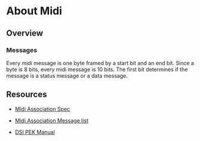 # About Midi #

## Overview ##

### Messages ###
Every midi message is one byte framed by a start bit and an end bit. Since a byte is 8 bits, every
midi message is 10 bits. The first bit determines if the message is a status message or a data
message.

## Resources ##
- [Midi Association Spec](https://www.midi.org/specifications)
- [Midi Association Message list](
https://www.midi.org/specifications-old/item/table-2-expanded-messages-list-status-bytes)
  
- [DSI PEK Manual]( 
https://www.davesmithinstruments.com/downloads/poly_evolver_key/doc/Poly_Evo_Key_Manual_1.4.pdf)